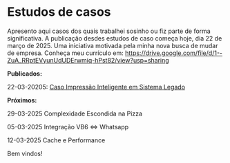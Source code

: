 # Estudos de casos
Apresento aqui casos dos quais trabalhei sosinho ou fiz parte de forma significativa.
A publicação desdes estudos de caso começa hoje, dia 22 de março de 2025. Uma iniciativa motivada pela minha nova busca de mudar de empresa.
Conheça meu currículo em:
https://drive.google.com/file/d/1--ZuA_RRptEVyunUdUDErwmiq-hPst82/view?usp=sharing

**Publicados:**

22-03-20205: [Caso Impressão Inteligente em Sistema Legado](https://github.com/ThiagoDevMoreira/estudosDeCaso/blob/main/Impressao_Inteligente_em_Sistema_Legado/readme.md)

**Próximos:**

29-03-2025 Complexidade Escondida na Pizza

05-03-2025 Integração VB6 <=> Whatsapp

12-03-2025 Cache e Performance

Bem vindos!
